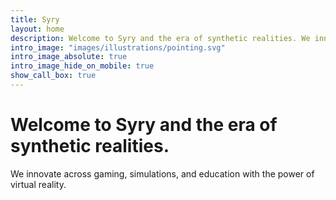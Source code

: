 ```yaml
---
title: Syry
layout: home
description: Welcome to Syry and the era of synthetic realities. We innovate across gaming, simulations and education with the power of virtual reality.
intro_image: "images/illustrations/pointing.svg"
intro_image_absolute: true
intro_image_hide_on_mobile: true
show_call_box: true
---
```


# Welcome to Syry and the era of synthetic realities.

We innovate across gaming, simulations, and education with the power of virtual reality.